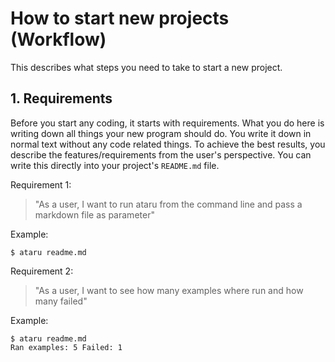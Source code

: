 # How to start new projects (Workflow)
This describes what steps you need to take to start a new project.

## 1. Requirements

Before you start any coding, it starts with requirements. What you do here is writing down all things your new program should do. You write it down in normal text without any code related things. To achieve the best results, you describe the features/requirements from the user's perspective.
You can write this directly into your project's `README.md` file.

Requirement 1:

> "As a user, I want to run ataru from the command line and pass a markdown file as parameter"

Example: 
```
$ ataru readme.md
```

Requirement 2:

> "As a user, I want to see how many examples where run and how many failed"

Example:
```
$ ataru readme.md
Ran examples: 5 Failed: 1
```

